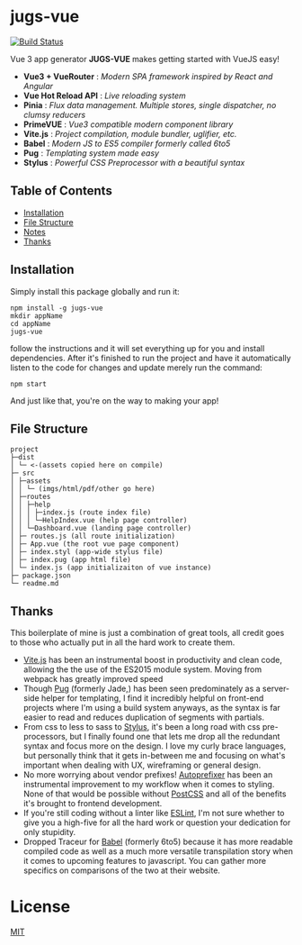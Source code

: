 # jugs-vue

[![Build Status](https://github.com/nathanielinman/jugs-vue/workflows/Node.js%20CI/badge.svg)](https://github.com/nathanielinman/jugs-vue/actions)

Vue 3 app generator **JUGS-VUE** makes getting started with VueJS easy!

- **Vue3 + VueRouter** : *Modern SPA framework inspired by React and Angular*
- **Vue Hot Reload API** : *Live reloading system*
- **Pinia** : *Flux data management. Multiple stores, single dispatcher, no clumsy reducers*
- **PrimeVUE** : *Vue3 compatible modern component library*
- **Vite.js** : *Project compilation, module bundler, uglifier, etc.*
- **Babel** : *Modern JS to ES5 compiler formerly called 6to5*
- **Pug** : *Templating system made easy*
- **Stylus** : *Powerful CSS Preprocessor with a beautiful syntax*

## Table of Contents

* [Installation](#installation)
* [File Structure](#file-structure)
* [Notes](#notes)
* [Thanks](#thanks)

## Installation

Simply install this package globally and run it:

```
npm install -g jugs-vue
mkdir appName
cd appName
jugs-vue
```

follow the instructions and it will set everything up for you and install
dependencies. After it's finished to run the project and have it automatically
listen to the code for changes and update merely run the command:

```
npm start
```

And just like that, you're on the way to making your app!

## File Structure

```
project
├─dist
│ └─ <-(assets copied here on compile)
├─ src
│ ├─assets
│ │ └─ (imgs/html/pdf/other go here)
│ ├─routes
│ │ ├─help
│ │ │ ├─index.js (route index file)
│ │ │ └─HelpIndex.vue (help page controller)
│ │ └─Dashboard.vue (landing page controller)
│ ├─ routes.js (all route initialization)
│ ├─ App.vue (the root vue page component)
│ ├─ index.styl (app-wide stylus file)
│ ├─ index.pug (app html file)
│ └─ index.js (app initializaiton of vue instance)
├─ package.json
└─ readme.md
```

## Thanks

This boilerplate of mine is just a combination of great tools, all credit goes to
those who actually put in all the hard work to create them.

- [Vite.js][7] has been an instrumental boost in productivity and clean code, allowing the
  the use of the ES2015 module system. Moving from webpack has greatly improved speed
- Though [Pug][1] (formerly Jade,) has been seen predominately as a server-side helper
  for templating, I find it incredibly helpful on front-end projects where I'm using a
  build system anyways, as the syntax is far easier to read and reduces duplication of
  segments with partials.
- From css to less to sass to [Stylus][2], it's been a long road with css pre-processors,
  but I finally found one that lets me drop all the redundant syntax and focus more on the
  design. I love my curly brace languages, but personally think that it gets in-between
  me and focusing on what's important when dealing with UX, wireframing or general
  design.
- No more worrying about vendor prefixes! [Autoprefixer][4] has been an instrumental
  improvement to my workflow when it comes to styling. None of that would be possible
  without [PostCSS][3] and all of the benefits it's brought to frontend development.
- If you're still coding without a linter like [ESLint][5], I'm not sure whether to
  give you a high-five for all the hard work or question your dedication for only
  stupidity.
- Dropped Traceur for [Babel][6] (formerly 6to5) because it has more readable compiled
  code as well as a much more versatile transpilation story when it comes to upcoming
  features to javascript. You can gather more specifics on comparisons of the two at
  their website.

# License
 [MIT](/LICENSE)

[1]:https://github.com/pugjs/pug
[2]:https://github.com/learnboost/stylus
[3]:https://github.com/postcss/postcss
[4]:https://github.com/postcss/autoprefixer
[5]:http://eslint.org
[6]:https://github.com/babel/babel
[7]:https://vitejs.dev/
